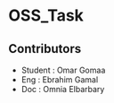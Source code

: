 # OSS_Task
## Contributors
  - Student : Omar Gomaa
  - Eng : Ebrahim Gamal
  - Doc : Omnia Elbarbary
